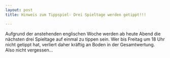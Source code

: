 ```yaml
---
layout: post
title: Hinweis zum Tippspiel- Drei Spieltage werden getippt!!!

---
```


Aufgrund der anstehenden englischen Woche werden ab heute Abend die nächsten drei Spieltage auf einmal zu tippen sein. Wer bis Freitag um 18 Uhr nicht getippt hat, verliert daher kräftig an Boden in der Gesamtwertung. Also nicht vergessen...


